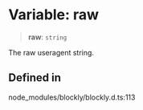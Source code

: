 # Variable: raw

> **raw**: `string`

The raw useragent string.

## Defined in

node_modules/blockly/blockly.d.ts:113
